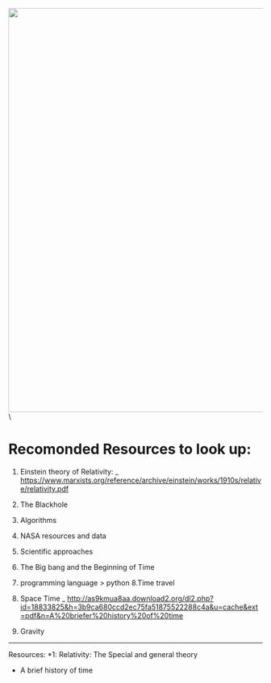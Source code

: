 <img src="https://github.com/Zaid-msstate/Time_Reality/blob/master/Different_views.gif" width="800">\

# Recomonded Resources to look up:

1. Einstein theory of Relativity:
_ https://www.marxists.org/reference/archive/einstein/works/1910s/relative/relativity.pdf

2. The Blackhole 
3. Algorithms
4. NASA resources and data 
5. Scientific approaches
6. The Big bang and the Beginning of Time
7. programming language > python 
8.Time travel
9. Space Time
_ http://as9kmua8aa.download2.org/dl2.php?id=18833825&h=3b9ca680ccd2ec75fa51875522288c4a&u=cache&ext=pdf&n=A%20briefer%20history%20of%20time
8. Gravity 

--------------------------------
Resources:
*1: Relativity: The Special and general theory 
*  A brief history of time



